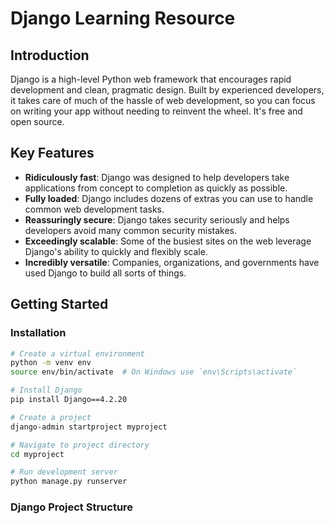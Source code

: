 # Django Learning Resource

## Introduction

Django is a high-level Python web framework that encourages rapid development and clean, pragmatic design. Built by experienced developers, it takes care of much of the hassle of web development, so you can focus on writing your app without needing to reinvent the wheel. It's free and open source.

## Key Features

- **Ridiculously fast**: Django was designed to help developers take applications from concept to completion as quickly as possible.
- **Fully loaded**: Django includes dozens of extras you can use to handle common web development tasks.
- **Reassuringly secure**: Django takes security seriously and helps developers avoid many common security mistakes.
- **Exceedingly scalable**: Some of the busiest sites on the web leverage Django's ability to quickly and flexibly scale.
- **Incredibly versatile**: Companies, organizations, and governments have used Django to build all sorts of things.

## Getting Started

### Installation

```bash
# Create a virtual environment
python -m venv env
source env/bin/activate  # On Windows use `env\Scripts\activate`

# Install Django
pip install Django==4.2.20

# Create a project
django-admin startproject myproject

# Navigate to project directory
cd myproject

# Run development server
python manage.py runserver
```

### Django Project Structure

